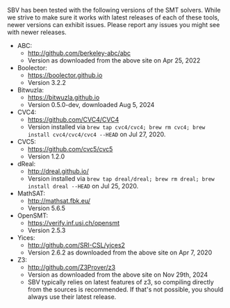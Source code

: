 SBV has been tested with the following versions of the SMT solvers. While we strive to make sure
it works with latest releases of each of these tools, newer versions can exhibit issues. Please
report any issues you might see with newer releases.

  * ABC:
      * http://github.com/berkeley-abc/abc
      * Version as downloaded from the above site on Apr 25, 2022
  * Boolector:
      * https://boolector.github.io
      * Version 3.2.2
  * Bitwuzla:
      * https://bitwuzla.github.io
      * Version 0.5.0-dev, downloaded Aug 5, 2024
  * CVC4:
      * https://github.com/CVC4/CVC4
      * Version installed via `brew tap cvc4/cvc4; brew rm cvc4; brew install cvc4/cvc4/cvc4 --HEAD`
        on Jul 27, 2020.
  * CVC5:
      * https://github.com/cvc5/cvc5
      * Version 1.2.0
  * dReal:
      * http://dreal.github.io/
      * Version installed via `brew tap dreal/dreal; brew rm dreal; brew install dreal --HEAD`
        on Jul 25, 2020.
  * MathSAT:
      * http://mathsat.fbk.eu/
      * Version 5.6.5
  * OpenSMT:
      * https://verify.inf.usi.ch/opensmt
      * Version 2.5.3
  * Yices:
      * http://github.com/SRI-CSL/yices2
      * Version 2.6.2 as downloaded from the above site on Apr 7, 2020
  * Z3:
      * http://github.com/Z3Prover/z3
      * Version as downloaded from the above site on Nov 29th, 2024
      * SBV typically relies on latest features of z3, so compiling directly
        from the sources is recommended. If that's not possible, you should
        always use their latest release.
